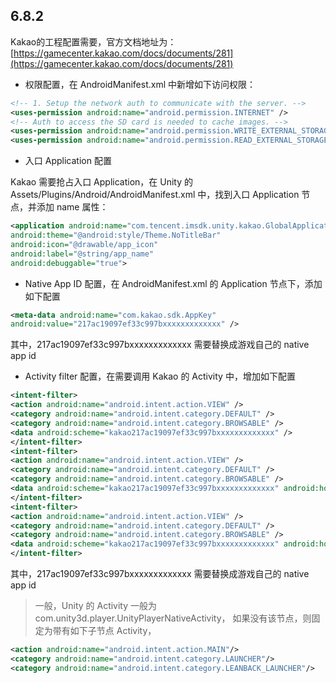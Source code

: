 ## 6.8.2 

Kakao的工程配置需要，官方文档地址为：[https://gamecenter.kakao.com/docs/documents/281](https://gamecenter.kakao.com/docs/documents/281)

* 权限配置，在 AndroidManifest.xml 中新增如下访问权限：

 ```xml
 <!-- 1. Setup the network auth to communicate with the server. -->
 <uses-permission android:name="android.permission.INTERNET" />
 <!-- Auth to access the SD card is needed to cache images. -->
 <uses-permission android:name="android.permission.WRITE_EXTERNAL_STORAGE" />
 <uses-permission android:name="android.permission.READ_EXTERNAL_STORAGE" />
 ```

* 入口 Application 配置

 Kakao 需要抢占入口 Application，在 Unity 的 Assets/Plugins/Android/AndroidManifest.xml 中，找到入口 Application 节点，并添加 name 属性：

 ```xml
 <application android:name="com.tencent.imsdk.unity.kakao.GlobalApplication"
 android:theme="@android:style/Theme.NoTitleBar"
 android:icon="@drawable/app_icon"
 android:label="@string/app_name"
 android:debuggable="true">
 ```
* Native App ID 配置，在 AndroidManifest.xml 的 Application 节点下，添加如下配置

 ```xml
 <meta-data android:name="com.kakao.sdk.AppKey"
 android:value="217ac19097ef33c997bxxxxxxxxxxxxx" />
 ```

 其中，217ac19097ef33c997bxxxxxxxxxxxxx 需要替换成游戏自己的 native app id

* Activity filter 配置，在需要调用 Kakao 的 Activity 中，增加如下配置

 ```xml
 <intent-filter>
 <action android:name="android.intent.action.VIEW" />
 <category android:name="android.intent.category.DEFAULT" />
 <category android:name="android.intent.category.BROWSABLE" />
 <data android:scheme="kakao217ac19097ef33c997bxxxxxxxxxxxxx" />
 </intent-filter>
 <intent-filter>
 <action android:name="android.intent.action.VIEW" />
 <category android:name="android.intent.category.DEFAULT" />
 <category android:name="android.intent.category.BROWSABLE" />
 <data android:scheme="kakao217ac19097ef33c997bxxxxxxxxxxxxx" android:host="kakaolink" />
 </intent-filter>
 <intent-filter>
 <action android:name="android.intent.action.VIEW" />
 <category android:name="android.intent.category.DEFAULT" />
 <category android:name="android.intent.category.BROWSABLE" />
 <data android:scheme="kakao217ac19097ef33c997bxxxxxxxxxxxxx" android:host="kakaostory" />
 </intent-filter>
 ```

 其中，217ac19097ef33c997bxxxxxxxxxxxxx 需要替换成游戏自己的 native app id

 > 一般，Unity 的 Activity 一般为 com.unity3d.player.UnityPlayerNativeActivity， 如果没有该节点，则固定为带有如下子节点 Activity，
 ```xml
 <action android:name="android.intent.action.MAIN"/>
 <category android:name="android.intent.category.LAUNCHER"/>
 <category android:name="android.intent.category.LEANBACK_LAUNCHER"/>
 ```